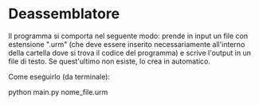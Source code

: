 # Deassemblatore

Il programma si comporta nel seguente modo: prende in input un file con estensione ".urm" (che deve essere inserito necessariamente all'interno della cartella dove si trova il codice del programma) e scrive l'output in un file di testo. Se quest'ultimo non esiste, lo crea in automatico.

Come eseguirlo (da terminale):

python main.py nome_file.urm
